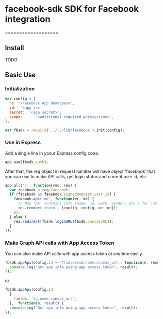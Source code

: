 # facebook-sdk SDK for Facebook integration
===================

## Install

TODO


## Basic Use

### Initialization

```javascript
var config = {
  ns: '<Facebook App Namespace',
  id:  '<app id>',
  secret:  '<app secret>',
  scope:      '<additional required permissions>',
};

var fbsdk = require('../../lib/facebook').init(config);
```

### Use in Express

Add a single line in yoour Express config code.
```javascript
app.use(fbsdk.auth);
```
After that, the req object in request handler will have object 'facebook' that you can
use to make API calls, get login status and current user id, etc.

```javascript
app.all('/', function(req, res) {
  var facebook = req.facebook;
  if (facebook && facebook.signedRequest.user_id) {
    facebook.api('me', function(er, me) {
      // Now 'me' contains info (name, id, work, gender, etc.) for current user
      res.render('index', {config: config, me: me});
    });
  } else {
    res.redirect(fbsdk.loginURL(fbsdk.canvasURL));
  }
});
```

### Make Graph API calls with App Access Token
You can also make API calls with app access token at anytime easily.
```javascript
fbsdk.appApi(config.id + '?fields=id,name,canvas_url', function(e, result) {
  console.log("Got app info using app access token", result);
});

```
or

```javascript
fbsdk.appApi(config.id, 
  {
    fields: 'id,name,canvas_url',
  },  function(e, result) {
  console.log("Got app info using app access token", result);
});

```

